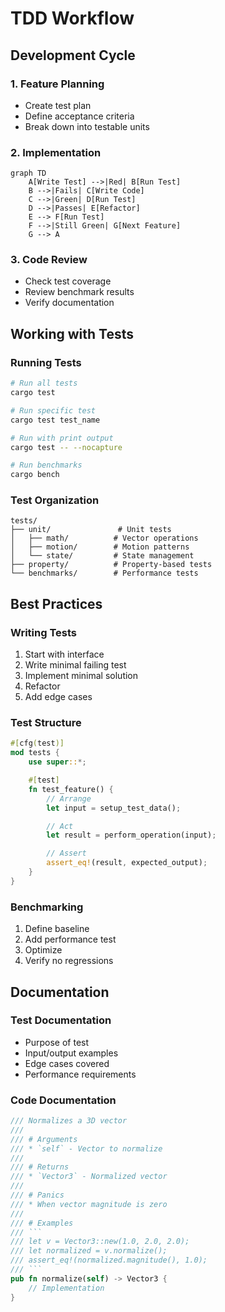 # TDD Workflow

## Development Cycle

### 1. Feature Planning
- Create test plan
- Define acceptance criteria
- Break down into testable units

### 2. Implementation
```mermaid
graph TD
    A[Write Test] -->|Red| B[Run Test]
    B -->|Fails| C[Write Code]
    C -->|Green| D[Run Test]
    D -->|Passes| E[Refactor]
    E --> F[Run Test]
    F -->|Still Green| G[Next Feature]
    G --> A
```

### 3. Code Review
- Check test coverage
- Review benchmark results
- Verify documentation

## Working with Tests

### Running Tests
```bash
# Run all tests
cargo test

# Run specific test
cargo test test_name

# Run with print output
cargo test -- --nocapture

# Run benchmarks
cargo bench
```

### Test Organization

```
tests/
├── unit/               # Unit tests
│   ├── math/          # Vector operations
│   ├── motion/        # Motion patterns
│   └── state/         # State management
├── property/          # Property-based tests
└── benchmarks/        # Performance tests
```

## Best Practices

### Writing Tests
1. Start with interface
2. Write minimal failing test
3. Implement minimal solution
4. Refactor
5. Add edge cases

### Test Structure
```rust
#[cfg(test)]
mod tests {
    use super::*;

    #[test]
    fn test_feature() {
        // Arrange
        let input = setup_test_data();

        // Act
        let result = perform_operation(input);

        // Assert
        assert_eq!(result, expected_output);
    }
}
```

### Benchmarking
1. Define baseline
2. Add performance test
3. Optimize
4. Verify no regressions

## Documentation

### Test Documentation
- Purpose of test
- Input/output examples
- Edge cases covered
- Performance requirements

### Code Documentation
```rust
/// Normalizes a 3D vector
///
/// # Arguments
/// * `self` - Vector to normalize
///
/// # Returns
/// * `Vector3` - Normalized vector
///
/// # Panics
/// * When vector magnitude is zero
///
/// # Examples
/// ```
/// let v = Vector3::new(1.0, 2.0, 2.0);
/// let normalized = v.normalize();
/// assert_eq!(normalized.magnitude(), 1.0);
/// ```
pub fn normalize(self) -> Vector3 {
    // Implementation
}
```
